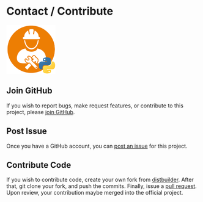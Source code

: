 # Contact / Contribute
![distbuilder logo](https://raw.githubusercontent.com/BuvinJT/distbuilder/master/docs/distbuilder128.png)

## Join GitHub 

If you wish to report bugs, make request features, or contribute to this 
project, please [join GitHub](https://github.com/join). 

## Post Issue 

Once you have a GitHub account, you can [post an issue](https://github.com/BuvinJT/distbuilder/issues)
for this project.  

## Contribute Code

If you wish to contribute code, create your own fork from 
[distbuilder](https://github.com/BuvinJT/distbuilder).
After that, git clone your fork, and push the commits.
Finally, issue a [pull request](https://github.com/BuvinJT/distbuilder/pulls).
Upon review, your contribution maybe merged into the official 
project.
